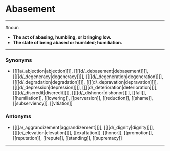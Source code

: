 # Abasement
---
#noun
- **The act of abasing, humbling, or bringing low.**
- **The state of being abased or humbled; humiliation.**
---
### Synonyms
- [[[[a/_abjection|abjection]]]], [[[[d/_debasement|debasement]]]], [[[[d/_degeneracy|degeneracy]]]], [[[[d/_degeneration|degeneration]]]], [[[[d/_degradation|degradation]]]], [[[[d/_depravation|depravation]]]], [[[[d/_depression|depression]]]], [[[[d/_deterioration|deterioration]]]], [[[[d/_discredit|discredit]]]], [[[[d/_dishonor|dishonor]]]], [[fall]], [[humiliation]], [[lowering]], [[perversion]], [[reduction]], [[shame]], [[subserviency]], [[vitiation]]
### Antonyms
- [[[[a/_aggrandizement|aggrandizement]]]], [[[[d/_dignity|dignity]]]], [[[[e/_elevation|elevation]]]], [[exaltation]], [[honor]], [[promotion]], [[reputation]], [[repute]], [[standing]], [[supremacy]]
---
